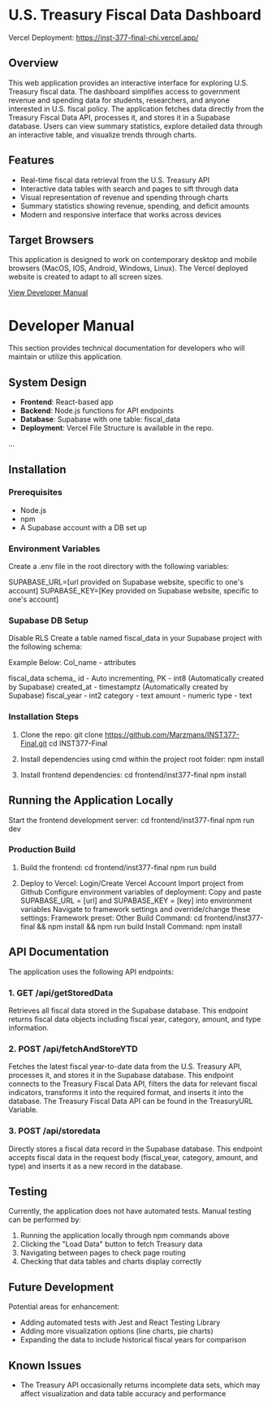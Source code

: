 # U.S. Treasury Fiscal Data Dashboard
Vercel Deployment: https://inst-377-final-chi.vercel.app/
## Overview

This web application provides an interactive interface for exploring U.S. Treasury fiscal data. The dashboard simplifies access to government revenue and spending data for students, researchers, and anyone interested in U.S. fiscal policy. The application fetches data directly from the Treasury Fiscal Data API, processes it, and stores it in a Supabase database. Users can view summary statistics, explore detailed data through an interactive table, and visualize trends through charts.

## Features

- Real-time fiscal data retrieval from the U.S. Treasury API
- Interactive data tables with search and pages to sift through data
- Visual representation of revenue and spending through charts
- Summary statistics showing revenue, spending, and deficit amounts
- Modern and responsive interface that works across devices

## Target Browsers

This application is designed to work on contemporary desktop and mobile browsers (MacOS, IOS, Android, Windows, Linux).
The Vercel deployed website is created to adapt to all screen sizes.

[View Developer Manual](#developer-manual)

<a id="developer-manual"></a>
# Developer Manual

This section provides technical documentation for developers who will maintain or utilize this application.

## System Design

- **Frontend**: React-based app
- **Backend**: Node.js functions for API endpoints
- **Database**: Supabase with one table: fiscal_data
- **Deployment**: Vercel
  File Structure is available in the repo.

...

## Installation

### Prerequisites

- Node.js
- npm
- A Supabase account with a DB set up

### Environment Variables

Create a .env file in the root directory with the following variables:

SUPABASE_URL=[url provided on Supabase website, specific to one's account]
SUPABASE_KEY=[Key provided on Supabase website, specific to one's account]

### Supabase DB Setup
Disable RLS
Create a table named fiscal_data in your Supabase project with the following schema:

Example Below:
Col_name - attributes

fiscal_data schema_
id - Auto incrementing, PK - int8 (Automatically created by Supabase)
created_at - timestamptz (Automatically created by Supabase)
fiscal_year - int2
category - text 
amount - numeric
type - text

### Installation Steps

1. Clone the repo:
   git clone https://github.com/Marzmans/INST377-Final.git
   cd INST377-Final

2. Install dependencies using cmd within the project root folder:
   npm install

3. Install frontend dependencies:
   cd frontend/inst377-final
   npm install

## Running the Application Locally
Start the frontend development server:
   cd frontend/inst377-final
   npm run dev

### Production Build

1. Build the frontend:
   cd frontend/inst377-final 
   npm run build

2. Deploy to Vercel:
    Login/Create Vercel Account
    Import project from Github
    Configure environment variables of deployment:
        Copy and paste SUPABASE_URL = [url] and SUPABASE_KEY = [key] into environment variables
    Navigate to framework settings and override/change these settings:
        Framework preset: Other
        Build Command: cd frontend/inst377-final && npm install && npm run build
        Install Command: npm install

## API Documentation
The application uses the following API endpoints:

### 1. GET /api/getStoredData
Retrieves all fiscal data stored in the Supabase database. This endpoint returns fiscal data objects including fiscal year, category, amount, and type information.

### 2. POST /api/fetchAndStoreYTD
Fetches the latest fiscal year-to-date data from the U.S. Treasury API, processes it, and stores it in the Supabase database. This endpoint connects to the Treasury Fiscal Data API, filters the data for relevant fiscal indicators, transforms it into the required format, and inserts it into the database. The Treasury Fiscal Data API can be found in the TreasuryURL Variable. 

### 3. POST /api/storedata
Directly stores a fiscal data record in the Supabase database. This endpoint accepts fiscal data in the request body (fiscal_year, category, amount, and type) and inserts it as a new record in the database.

## Testing
Currently, the application does not have automated tests. Manual testing can be performed by:
1. Running the application locally through npm commands above
2. Clicking the "Load Data" button to fetch Treasury data
3. Navigating between pages to check page routing
4. Checking that data tables and charts display correctly

## Future Development
Potential areas for enhancement:
- Adding automated tests with Jest and React Testing Library
- Adding more visualization options (line charts, pie charts)
- Expanding the data to include historical fiscal years for comparison

## Known Issues
- The Treasury API occasionally returns incomplete data sets, which may affect visualization and data table accuracy and performance

